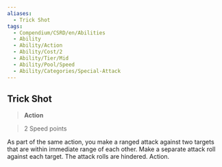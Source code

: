 ```yaml
---
aliases:
  - Trick Shot
tags:
  - Compendium/CSRD/en/Abilities
  - Ability
  - Ability/Action
  - Ability/Cost/2
  - Ability/Tier/Mid
  - Ability/Pool/Speed
  - Ability/Categories/Special-Attack
---
```

  
    
## Trick Shot    
>**Action**    
>2 Speed points  
    
As part of the same action, you make a ranged attack against two targets that are within immediate range of each other. Make a separate attack roll against each target. The attack rolls are hindered. Action.